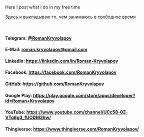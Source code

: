 <br>
<p>Here I post what I do in my free time</p>
<p>Здесь я выкладываю то, чем занимаюсь в свободное время</p>
<br>
<h4>Telegram: <a href="https://telegram.im/@RomanKryvolapov" target="_blank">@RomanKryvolapov</a></h4>
<h4>E-Mail: <a href="mailto:roman.kryvolapov@gmail.com" target="_blank">roman.kryvolapov@gmail.com</a></h4>
<h4>LinkedIn: <a href="https://linkedin.com/in/Roman-Kryvolapov" target="_blank">https://linkedin.com/in/Roman-Kryvolapov</a></h4>
<h4>Facebook: <a href="https://facebook.com/RomanKryvolapov" target="_blank">https://facebook.com/RomanKryvolapov</a></h4>
<h4>GitHub: <a href="https://github.com/RomanKryvolapov" target="_blank">https://github.com/RomanKryvolapov</a></h4>
<h4>Google Play: <a href="https://play.google.com/store/apps/developer?id=Roman+Kryvolapov" target="_blank">https://play.google.com/store/apps/developer?id=Roman+Kryvolapov</a></h4>
<h4>YouTube: <a href="https://www.youtube.com/channel/UCc58-0Z-VTg8g3_fUODM3hw/" target="_blank">https://www.youtube.com/channel/UCc58-0Z-VTg8g3_fUODM3hw/</a></h4>
<h4>Thingiverse: <a href="https://www.thingiverse.com/RomanKryvolapov/" target="_blank">https://www.thingiverse.com/RomanKryvolapov/</a></h4>